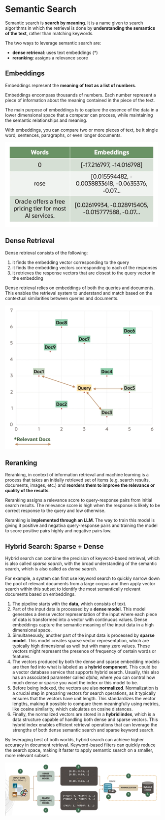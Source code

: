 # Semantic Search

Semantic search is **search by meaning**. It is a name given to search algorithms in which the retrieval is done by **understanding the semantics of the text**, rather than matching keywords.

The two ways to leverage semantic search are:
- **dense retrieval**: uses text embeddings (*)
- **reranking**: assigns a relevance score

## Embeddings

Embeddings represent the **meaning of text as a list of numbers**.

Embeddings encompass thousands of numbers. Each number represent a piece of information about the meaning contained in the piece of the text.

The main purpose of embeddings is to capture the essence of the data in a lower dimensional space that a computer can process, while maintaining the semantic relationships and meaning. 

With embeddings, you can compare two or more pieces of text, be it single word, sentences, paragraphs, or even longer documents.

![Embedding Example](../images/embedding_example.png)

## Dense Retrieval

Dense retrieval consists of the following:
1. it finds the embedding vector corresponding to the query
2. it finds the embedding vectors corresponding to each of the responses
3. it retrieves the response vectors that are closest to the query vector in the embedding

Dense retrieval relies on embeddings of both the queries and documents. This enables the retrieval system to understand and match based on the contextual similarities between queries and documents. 

![Dense Retrieval](../images/dense_retrieval.png)

## Reranking

Reranking, in context of information retrieval and machine learning is a process that takes an initially retrieved set of items (e.g. search results, documents, images, etc.) and **reorders them to improve the relevance or quality of the results**.

Reranking assigns a relevance score to query-response pairs from initial search results. The relevance score is high when the response is likely to be correct response to the query and low otherwise.

Reranking is **implemented through an LLM**. The way to train this model is giving it positive and negativa query-response pairs and training the model to score positive pairs highly and negative pairs low.

## Hybrid Search: Sparse + Dense

Hybrid search can combine the precision of keyword-based retrieval, which is also called *sparse search*, with the broad understanding of the semantic search, which is also called as *dense search*. 

For example, a system can first use keyword search to quickly narrow down the pool of relevant documents from a large corpus and then apply vector search within this subset to identify the most semantically relevant documents based on embeddings. 

1. The pipeline starts with the **data**, which consists of text.
2. Part of the input data is processed by a **dense model**. This model generates a dense vector representation of the input where each piece of data is transformed into a vector with continuous values. Dense embeddings capture the semantic meaning of the input data in a high dimensional space. 
3. Simultaneously, another part of the input data is processed by **sparse model**. This model creates sparse vector representation, which are typically high dimensional as well but with many zero values. These vectors might represent the presence of frequency of certain words or features.
4. The vectors produced by both the dense and sparse embedding models are then fed into what is labeled as a **hybrid component**. This could be a vector database service that supports hybrid search. Usually, this also has an associated parameter called *alpha*, where you can control how much dense or sparse you want the index or this model to be. 
5. Before being indexed, the vectors are also **normalized**. Normalization is a crucial step in preparing vectors for search operations, as it typically ensures that the vectors have unit length. This standardizes the vector lengths, making it possible to compare them meaningfully using metrics, like cosine similarity, which calculates on cosine distances.
6. Finally, the normalized vectors are stored in a **hybrid index**, which is a data structure capable of handling both dense and sparse vectors. This hybrid index enables efficient retrieval operations that can leverage the strengths of both dense semantic search and sparse keyword search.

By leveraging best of both worlds, hybrid search can achieve higher accuracy in document retrieval. Keyword-based filters can quickly reduce the search space, making it faster to apply semantic search on a smaller, more relevant subset. 

![Hybrid Search](../images/hybrid_search.png)